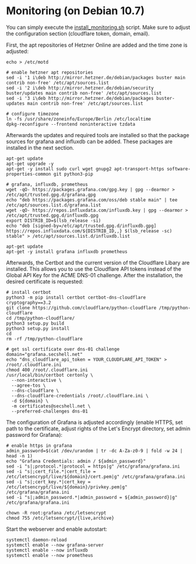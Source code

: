 # Monitoring (on Debian 10.7)
You can simply execute the [install_monitoring.sh](./monitoring.sh) script. Make sure to adjust the configuration section (cloudflare token, domain, email).


First, the apt repositories of Hetzner Online are added and the time zone is adjusted:
```shell
echo > /etc/motd

# enable hetzner apt repositories
sed -i '1 i\deb http://mirror.hetzner.de/debian/packages buster main contrib non-free' /etc/apt/sources.list
sed -i '2 i\deb http://mirror.hetzner.de/debian/security buster/updates main contrib non-free' /etc/apt/sources.list
sed -i '3 i\deb http://mirror.hetzner.de/debian/packages buster-updates main contrib non-free' /etc/apt/sources.list

# configure timezone
ln -fs /usr/share/zoneinfo/Europe/Berlin /etc/localtime
dpkg-reconfigure --frontend noninteractive tzdata
```

Afterwards the updates and required tools are installed so that the package sources for grafana and influxdb can be added. These packages are installed in the next section.
```shell
apt-get update
apt-get upgrade -y
apt-get -y install sudo curl wget gnupg2 apt-transport-https software-properties-common git python3-pip

# grafana, influxdb, prometheus
wget -qO- https://packages.grafana.com/gpg.key | gpg --dearmor > /etc/apt/trusted.gpg.d/grafana.gpg
echo "deb https://packages.grafana.com/oss/deb stable main" | tee /etc/apt/sources.list.d/grafana.list
wget -qO- https://repos.influxdata.com/influxdb.key | gpg --dearmor > /etc/apt/trusted.gpg.d/influxdb.gpg
export DISTRIB_ID=$(lsb_release -si)
echo "deb [signed-by=/etc/apt/trusted.gpg.d/influxdb.gpg] https://repos.influxdata.com/${DISTRIB_ID,,} $(lsb_release -sc) stable" > /etc/apt/sources.list.d/influxdb.list

apt-get update
apt-get -y install grafana influxdb prometheus
```

Afterwards, the Certbot and the current version of the Cloudflare Libary are installed. This allows you to use the Cloudflare API tokens instead of the Global API Key for the ACME DNS-01 challenge. After the installation, the desired certificate is requested:
```shell
# install certbot
python3 -m pip install certbot certbot-dns-cloudflare cryptography==3.2
git clone https://github.com/cloudflare/python-cloudflare /tmp/python-cloudflare
cd /tmp/python-cloudflare/
python3 setup.py build
python3 setup.py install
cd
rm -rf /tmp/python-cloudflare

# get ssl certificate over dns-01 challenge
domain="grafana.secshell.net"
echo "dns_cloudflare_api_token = YOUR_CLOUDFLARE_API_TOKEN" > /root/.cloudflare.ini
chmod 400 /root/.cloudflare.ini
/usr/local/bin/certbot certonly \
  --non-interactive \
  --agree-tos \
  --dns-cloudflare \
  --dns-cloudflare-credentials /root/.cloudflare.ini \
  -d ${domain} \
  -m certificates@secshell.net \
  --preferred-challenges dns-01
```

The configuration of Grafana is adjusted accordingly (enable HTTPS, set path to the certificate, adjust rights of the Let's Encrypt directory, set admin password for Grafana):
```shell
# enable https in grafana
admin_password=$(cat /dev/urandom | tr -dc A-Za-z0-9 | fold -w 24 | head -n 1)
echo "Grafana Credentials: admin / ${admin_password}"
sed -i "s|;protocol.*|protocol = https|g" /etc/grafana/grafana.ini
sed -i "s|;cert_file.*|cert_file = /etc/letsencrypt/live/${domain}/cert.pem|g" /etc/grafana/grafana.ini
sed -i "s|;cert_key.*|cert_key = /etc/letsencrypt/live/${domain}/privkey.pem|g" /etc/grafana/grafana.ini
sed -i "s|;admin_password.*|admin_password = ${admin_password}|g" /etc/grafana/grafana.ini

chown -R root:grafana /etc/letsencrypt
chmod 755 /etc/letsencrypt/{live,archive}
```

Start the webserver and enable autostart:
```shell
systemctl daemon-reload
systemctl enable --now grafana-server
systemctl enable --now influxdb
systemctl enable --now prometheus
```
